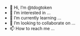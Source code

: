 - 👋 Hi, I’m @tdogtoken
- 👀 I’m interested in ...
- 🌱 I’m currently learning ...
- 💞️ I’m looking to collaborate on ...
- 📫 How to reach me ...

<!---
tdogtoken/tdogtoken is a ✨ special ✨ repository because its `README.md` (this file) appears on your GitHub profile.
You can click the Preview link to take a look at your changes.
--->
